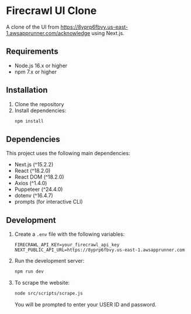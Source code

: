 # Firecrawl UI Clone

A clone of the UI from https://8yprp6fbvy.us-east-1.awsapprunner.com/acknowledge using Next.js.

## Requirements

- Node.js 16.x or higher
- npm 7.x or higher

## Installation

1. Clone the repository
2. Install dependencies:
   ```bash
   npm install
   ```

## Dependencies

This project uses the following main dependencies:
- Next.js (^15.2.2)
- React (^18.2.0)
- React DOM (^18.2.0)
- Axios (^1.4.0)
- Puppeteer (^24.4.0)
- dotenv (^16.4.7)
- prompts (for interactive CLI)

## Development

1. Create a `.env` file with the following variables:
   ```
   FIRECRAWL_API_KEY=your_firecrawl_api_key
   NEXT_PUBLIC_API_URL=https://8yprp6fbvy.us-east-1.awsapprunner.com
   ```

2. Run the development server:
   ```bash
   npm run dev
   ```

3. To scrape the website:
   ```bash
   node src/scripts/scrape.js
   ```
   You will be prompted to enter your USER ID and password. 